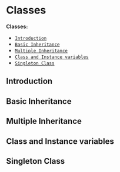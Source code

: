 # Classes


**Classes:**
- [`Introduction`](#introduction)
- [`Basic Inheritance`](#basic-inheritance)
- [`Multiple Inheritance`](#multiple-inheritance)
- [`Class and Instance variables`](#class-and-instance-variables)
- [`Singleton Class`](#singleton-class)


Introduction
---


Basic Inheritance
---


Multiple Inheritance
---


Class and Instance variables
---


Singleton Class
---


